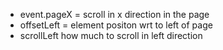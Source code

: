 - event.pageX = scroll in x direction in the page
- offsetLeft = element positon wrt to left of page
- scrollLeft how much to  scroll in left direction